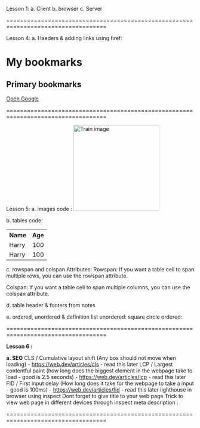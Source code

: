 Lesson 1:
a. Client
b. browser
c. Server

===================================================================================

Lesson 4:
a. Haeders & adding links using href:
    <h1>My bookmarks</h1>
        <h2>Primary bookmarks</h2>
        <p><a target="_blank" href="https://www.google.com">Open Google</a></p>

===================================================================================

Lesson 5:
a. images code :
    <img height="230" src="Image.jpg" alt="Train image">
    
b. tables code:
    <table>
        <tr>
          <th>Name</th>
          <th>Age</th>
        </tr>
        <tr>
          <td>Harry</td>
          <td>100</td>
        </tr>
        <tr>
            <td>Harry</td>
            <td>100</td>
          </tr>
      </table>

c. rowspan and colspan Attributes:
Rowspan: If you want a table cell to span multiple rows, you can use the rowspan attribute.
    <td rowspan="value">

Colspan: If you want a table cell to span multiple columns, you can use the colspan attribute.
    <td colspan="value">

d. table header & footers from notes

e. ordered, unordered & definition list
    unordered:
        square
        circle
    ordered:


===================================================================================

**Lesson 6 :**

**a. SEO**
    CLS / Cumulative layout shift (Any box should not move when loading) - https://web.dev/articles/cls - read this later
    LCP / Largest contentful paint (how long does the biggest element in the webpage take to load - good is 2.5 seconds) - https://web.dev/articles/lcp - read this later
    FID / First input delay (How long does it take for the webpage to take a input - good is 100ms) - https://web.dev/articles/fid - read this later
    lighthouse in browser using inspect
    Dont forget to give title to your web page
    Trick to view web page in different devices through inspect
    meta description : <meta name="description" content="This is apage about zaid">

===================================================================================

